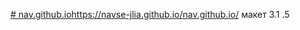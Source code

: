 [# nav.github.io](https://navse-jlia.github.io/nav.github.io/)https://navse-jlia.github.io/nav.github.io/
макет 3.1 .5
